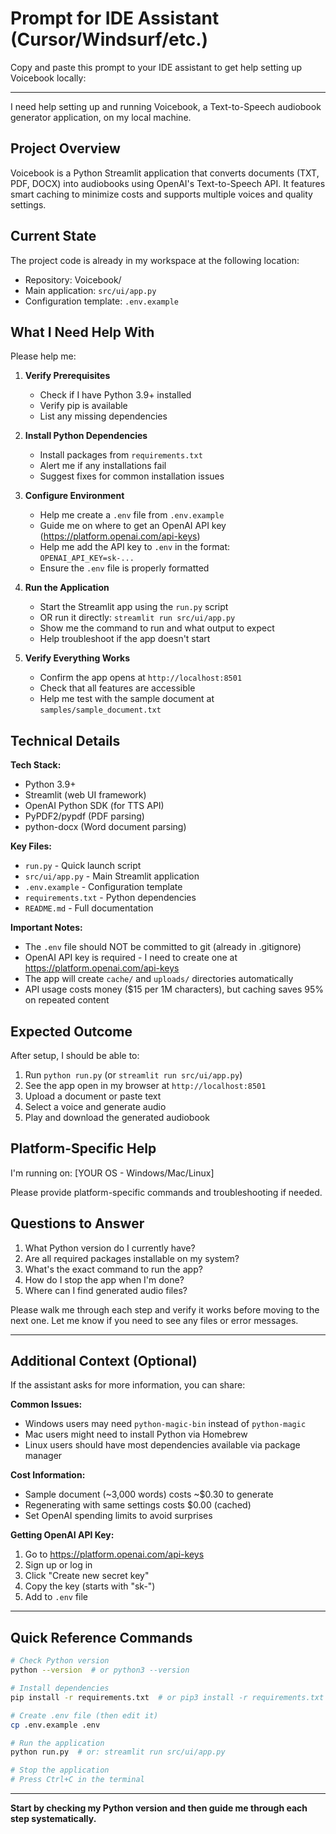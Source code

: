 # Prompt for IDE Assistant (Cursor/Windsurf/etc.)

Copy and paste this prompt to your IDE assistant to get help setting up Voicebook locally:

---

I need help setting up and running Voicebook, a Text-to-Speech audiobook generator application, on my local machine.

## Project Overview

Voicebook is a Python Streamlit application that converts documents (TXT, PDF, DOCX) into audiobooks using OpenAI's Text-to-Speech API. It features smart caching to minimize costs and supports multiple voices and quality settings.

## Current State

The project code is already in my workspace at the following location:
- Repository: Voicebook/
- Main application: `src/ui/app.py`
- Configuration template: `.env.example`

## What I Need Help With

Please help me:

1. **Verify Prerequisites**
   - Check if I have Python 3.9+ installed
   - Verify pip is available
   - List any missing dependencies

2. **Install Python Dependencies**
   - Install packages from `requirements.txt`
   - Alert me if any installations fail
   - Suggest fixes for common installation issues

3. **Configure Environment**
   - Help me create a `.env` file from `.env.example`
   - Guide me on where to get an OpenAI API key (https://platform.openai.com/api-keys)
   - Help me add the API key to `.env` in the format: `OPENAI_API_KEY=sk-...`
   - Ensure the `.env` file is properly formatted

4. **Run the Application**
   - Start the Streamlit app using the `run.py` script
   - OR run it directly: `streamlit run src/ui/app.py`
   - Show me the command to run and what output to expect
   - Help troubleshoot if the app doesn't start

5. **Verify Everything Works**
   - Confirm the app opens at `http://localhost:8501`
   - Check that all features are accessible
   - Help me test with the sample document at `samples/sample_document.txt`

## Technical Details

**Tech Stack:**
- Python 3.9+
- Streamlit (web UI framework)
- OpenAI Python SDK (for TTS API)
- PyPDF2/pypdf (PDF parsing)
- python-docx (Word document parsing)

**Key Files:**
- `run.py` - Quick launch script
- `src/ui/app.py` - Main Streamlit application
- `.env.example` - Configuration template
- `requirements.txt` - Python dependencies
- `README.md` - Full documentation

**Important Notes:**
- The `.env` file should NOT be committed to git (already in .gitignore)
- OpenAI API key is required - I need to create one at https://platform.openai.com/api-keys
- The app will create `cache/` and `uploads/` directories automatically
- API usage costs money ($15 per 1M characters), but caching saves 95% on repeated content

## Expected Outcome

After setup, I should be able to:
1. Run `python run.py` (or `streamlit run src/ui/app.py`)
2. See the app open in my browser at `http://localhost:8501`
3. Upload a document or paste text
4. Select a voice and generate audio
5. Play and download the generated audiobook

## Platform-Specific Help

I'm running on: [YOUR OS - Windows/Mac/Linux]

Please provide platform-specific commands and troubleshooting if needed.

## Questions to Answer

1. What Python version do I currently have?
2. Are all required packages installable on my system?
3. What's the exact command to run the app?
4. How do I stop the app when I'm done?
5. Where can I find generated audio files?

Please walk me through each step and verify it works before moving to the next one. Let me know if you need to see any files or error messages.

---

## Additional Context (Optional)

If the assistant asks for more information, you can share:

**Common Issues:**
- Windows users may need `python-magic-bin` instead of `python-magic`
- Mac users might need to install Python via Homebrew
- Linux users should have most dependencies available via package manager

**Cost Information:**
- Sample document (~3,000 words) costs ~$0.30 to generate
- Regenerating with same settings costs $0.00 (cached)
- Set OpenAI spending limits to avoid surprises

**Getting OpenAI API Key:**
1. Go to https://platform.openai.com/api-keys
2. Sign up or log in
3. Click "Create new secret key"
4. Copy the key (starts with "sk-")
5. Add to `.env` file

---

## Quick Reference Commands

```bash
# Check Python version
python --version  # or python3 --version

# Install dependencies
pip install -r requirements.txt  # or pip3 install -r requirements.txt

# Create .env file (then edit it)
cp .env.example .env

# Run the application
python run.py  # or: streamlit run src/ui/app.py

# Stop the application
# Press Ctrl+C in the terminal
```

---

**Start by checking my Python version and then guide me through each step systematically.**
